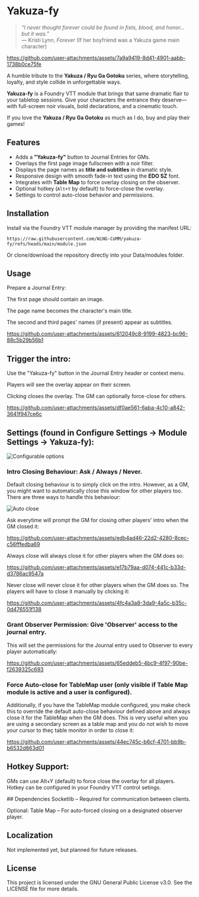 # Yakuza-fy

> *“I never thought forever could be found in fists, blood, and honor... but it was.”*  
> — Kristi Lynn, *Forever* (If her boyfriend was a Yakuza game main character)

https://github.com/user-attachments/assets/7a9a9419-8d41-4901-aabb-1738b0ce75fe

A humble tribute to the **Yakuza / Ryu Ga Gotoku** series, where storytelling, loyalty, and style collide in unforgettable ways.

**Yakuza-fy** is a Foundry VTT module that brings that same dramatic flair to your tabletop sessions. Give your characters the entrance they deserve—with full-screen noir visuals, bold declarations, and a cinematic touch.

If you love the **Yakuza / Ryu Ga Gotoku** as much as I do, buy and play their games!

## Features

- Adds a **"Yakuza-fy"** button to Journal Entries for GMs.
- Overlays the first page image fullscreen with a noir filter.
- Displays the page names as **title and subtitles** in dramatic style.
- Responsive design with smooth fade-in text using the **EDO SZ** font.
- Integrates with **Table Map** to force overlay closing on the observer.
- Optional hotkey (`Alt+Y` by default) to force-close the overlay.
- Settings to control auto-close behavior and permissions.

## Installation

Install via the Foundry VTT module manager by providing the manifest URL:

```plaintext
https://raw.githubusercontent.com/WiNG-CoMM/yakuza-fy/refs/heads/main/module.json
```

Or clone/download the repository directly into your Data/modules folder.

## Usage
Prepare a Journal Entry:

The first page should contain an image.

The page name becomes the character's main title.

The second and third pages' names (if present) appear as subtitles.

https://github.com/user-attachments/assets/612049c8-9199-4823-bc96-88c5b29b56b1

## Trigger the intro:

Use the "Yakuza-fy" button in the Journal Entry header or context menu.

Players will see the overlay appear on their screen.

Clicking closes the overlay. The GM can optionally force-close for others.

https://github.com/user-attachments/assets/df0ae561-6aba-4c10-a842-3641f947ce6c

## Settings (found in Configure Settings → Module Settings → Yakuza-fy):

![Configurable options](https://github.com/user-attachments/assets/3e6c60bb-8dfc-4f5d-841a-1aff081bcc40)

### Intro Closing Behaviour: Ask / Always / Never.

Default closing behaviour is to simply click on the intro. However, as a GM, you might want to 
automatically close this window for other players too. There are three ways to handle this behaviour:

![Auto close](https://github.com/user-attachments/assets/027f96b5-75ef-4057-8476-c849ddaf01cb)

Ask everytime will prompt the GM for closing other players' intro when the GM closed it:

https://github.com/user-attachments/assets/edb4ad46-22d2-4280-8cec-c56fffedba69

Always close will always close it for other players when the GM does so:

https://github.com/user-attachments/assets/e17b79aa-d074-441c-b33d-d3786ac9547a

Never close will never close it for other players when the GM does so. The players will have to close it manually by clicking it:

https://github.com/user-attachments/assets/4fc4a3a8-3da9-4a5c-b35c-0d476551f138

### Grant Observer Permission: Give 'Observer' access to the journal entry.

This will set the permissions for the Journal entry used to Observer to every player automatically:

https://github.com/user-attachments/assets/65eddeb5-4bc9-4f97-90be-f2639325c693

### Force Auto-close for TableMap user (only visible if Table Map module is active and a user is configured).

Additionally, if you have the TableMap module configured, you make check this to override the default
auto-close behaviour defined above and always close it for the TableMap when the GM does. This is very useful
when you are using a secondary screen as a table map and you do not wish to move your cursor to theç
table monitor in order to close it:

https://github.com/user-attachments/assets/44ec745c-b6cf-4701-bb9b-b6532d863d01

## Hotkey Support:

GMs can use Alt+Y (default) to force close the overlay for all players.
Hotkey can be configured in your Foundry VTT control setings.

##️ Dependencies
Socketlib – Required for communication between clients.

Optional: Table Map – For auto-forced closing on a designated observer player.

## Localization
Not implemented yet, but planned for future releases.

## License
This project is licensed under the GNU General Public License v3.0. See the LICENSE file for more details.
